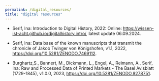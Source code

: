 ```yaml
---
permalink: /digital_resources/
title: "digital resources"
---
```


- Serif, Ina: Introduction to Digital History, 2022: Online: <https://wissen-ist-acht.github.io/digitalhistory.intro/>, latest update 06.09.2024.

- Serif, Ina: Data base of the known manuscripts that transmit the chronicle of Jakob Twinger von Königshofen, v1.1, 2022, <https://doi.org/10.5281/ZENODO.7469112>.

- Burghartz,S., Bannert, M., Dickmann, L., Engel, A., Reimann, A., Serif, Ina: Raw and Processed Data of Printed Markets - The Basel Avisblatt (1729-1845), v1.0.0, 2023, <https://doi.org/10.5281/ZENODO.8278751>.
